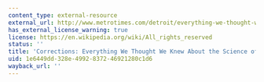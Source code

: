 ```yaml
---
content_type: external-resource
external_url: http://www.metrotimes.com/detroit/everything-we-thought-we-knew-about-fat-might-be-wrong/Content?oid=2276075
has_external_license_warning: true
license: https://en.wikipedia.org/wiki/All_rights_reserved
status: ''
title: 'Corrections: Everything We Thought We Knew About the Science of Taste is Wrong'
uid: 1e6449dd-328e-4992-8372-46921280c1d6
wayback_url: ''
---
```

